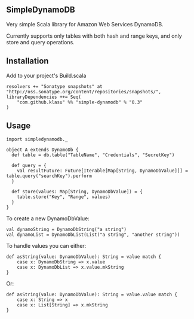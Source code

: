 SimpleDynamoDB
--------------

Very simple Scala library for Amazon Web Services DynamoDB.

Currently supports only tables with both hash and range keys, and only store and query operations.

Installation
------------

Add to your project's Build.scala
    
    resolvers += "Sonatype snapshots" at "http://oss.sonatype.org/content/repositories/snapshots/",
    libraryDependencies ++= Seq(
        "com.github.klasu" %% "simple-dynamodb" % "0.3"
    )

Usage
-----

    import simpledynamodb._

    object A extends DynamoDb {
      def table = db.table("TableName", "Credentials", "SecretKey")
      
      def query = {
        val resultFuture: Future[Iterable[Map[String, DynamoDbValue]]] = table.query("searchKey").perform
      }
      
      def store(values: Map[String, DynamoDbValue]) = {
        table.store("Key", "Range", values)
      }
    }

To create a new DynamoDbValue:

    val dynamoString = DynamoDbString("a string")
    val dynamoList = DynamoDbList(List("a string", "another string"))
    
To handle values you can either:

    def asString(value: DynamoDbValue): String = value match {
        case x: DynamoDbString => x.value
        case x: DynamoDbList => x.value.mkString
    }
Or:

    def asString(value: DynamoDbValue): String = value.value match {
        case x: String => x
        case x: List[String] => x.mkString
    }
